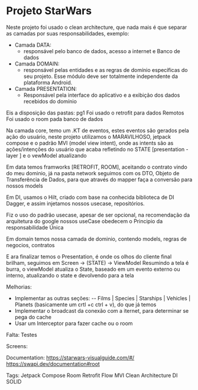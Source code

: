 # Projeto StarWars

Neste projeto foi usado o clean architecture, que nada mais é que separar as camadas
por suas responsabilidades, exemplo:
 - Camada DATA:
   - responsável pelo banco de dados, acesso a internet e Banco de dados 
 - Camada DOMAIN:
   - responsável pelas entidades e as regras de domínio específicas do seu projeto. Esse módulo deve ser totalmente independente da plataforma Android.
 - Camada PRESENTATION: 
   - Responsável pela interface do aplicativo e a exibição dos dados recebidos do domínio

Eis a disposição das pastas:
    pg1
Foi usado o retrofit para dados Remotos
Foi usado o room pada banco de dados

Na camada core, temo um .KT de eventos, estes eventos são gerados pela
ação do usuário, neste projeto utilizamos o MARAVILHOSO, jetpack compose
e o padrão MVI (model view intent), onde as intents são as ações/intenções do usuário
que acaba refletindo no STATE [presentation - layer ] e o vewModel atualizando

Em data temos framworks [RETROFIT, ROOM], aceitando o contrato
vindo do meu dominio, já na pasta network seguimos com os DTO, Objeto de Transferência de Dados,
para que através do mapper faça a conversão para nossos models

Em DI, usamos o Hilt, criado com base na conhecida biblioteca de DI Dagger,
e assim injetamos nossos usecase, repositórios.

Fiz o uso do padrão usecase, apesar de ser opcional, na recomendação da arquitetura do google
nossos useCase obedecem o Principio da responsabilidade Única

Em domain temos nossa camada de dominio, contendo models, regras de negocios,
contratos

E ara finalizar temos o Presentation, é onde os olhos do cliente final
brilham, seguimos em Screen -> (STATE) -> ViewModel
Resumindo a tela é burra, o viewModel atualiza o State, baseado em um evento
externo ou interno, atualizando o state e devolvendo para a tela

Melhorias:
  - Implementar as outras seções:
    --   Films | Species | Starships | Vehicles | Planets (basicamente um crtl +c  ctrl + v), do que já temos 
  - Implementar o broadcast da conexão com a iternet, para determinar se pega do cache
  -  Usar um Interceptor para fazer cache ou o room

Falta:
    Testes 

Screens:

Documentation:
https://starwars-visualguide.com/#/
https://swapi.dev/documentation#root


Tags:
Jetpack Compose
Room
Retrofit
Flow
MVI
Clean Architecture
DI
SOLID




